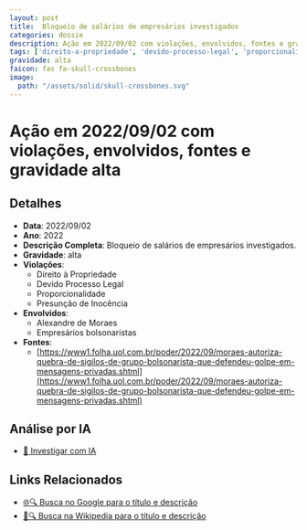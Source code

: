 ```yaml
---
layout: post
title:  Bloqueio de salários de empresários investigados
categories: dossie
description: Ação em 2022/09/02 com violações, envolvidos, fontes e gravidade alta
tags: ['direito-a-propriedade', 'devido-processo-legal', 'proporcionalidade', 'presuncao-de-inocencia', 'alexandre-de-moraes', 'empresarios-bolsonaristas', 'gravidade-alta']
gravidade: alta
faicon: fas fa-skull-crossbones
image:
  path: "/assets/solid/skull-crossbones.svg"
---
```


# Ação em 2022/09/02 com violações, envolvidos, fontes e gravidade alta

## Detalhes
- **Data**: 2022/09/02
- **Ano**: 2022
- **Descrição Completa**: Bloqueio de salários de empresários investigados.
- **Gravidade**: alta <i class="fas fas fa-skull-crossbones fa-2x"></i>
- **Violações**:
  - Direito à Propriedade
  - Devido Processo Legal
  - Proporcionalidade
  - Presunção de Inocência
- **Envolvidos**:
  - Alexandre de Moraes
  - Empresários bolsonaristas
- **Fontes**:
  - [https://www1.folha.uol.com.br/poder/2022/09/moraes-autoriza-quebra-de-sigilos-de-grupo-bolsonarista-que-defendeu-golpe-em-mensagens-privadas.shtml](https://www1.folha.uol.com.br/poder/2022/09/moraes-autoriza-quebra-de-sigilos-de-grupo-bolsonarista-que-defendeu-golpe-em-mensagens-privadas.shtml)

## Análise por IA
- [🤖 Investigar com IA](https://www.perplexity.ai/search?q=%22Alexandre%20de%20Moraes%22%20Bloqueio%20de%20sal%C3%A1rios%20de%20empres%C3%A1rios%20investigados%20Bloqueio%20de%20sal%C3%A1rios%20de%20empres%C3%A1rios%20investigados.%20Direito%20%C3%A0%20Propriedade%20Devido%20Processo%20Legal%20Proporcionalidade%20Presun%C3%A7%C3%A3o%20de%20Inoc%C3%AAncia%202022%20gravidade%20alta)

## Links Relacionados
- [🌐🔍 Busca no Google para o título e descrição](https://www.google.com/search?q=%22Alexandre%20de%20Moraes%22%20Bloqueio%20de%20sal%C3%A1rios%20de%20empres%C3%A1rios%20investigados%20Bloqueio%20de%20sal%C3%A1rios%20de%20empres%C3%A1rios%20investigados.%20Direito%20%C3%A0%20Propriedade%20Devido%20Processo%20Legal%20Proporcionalidade%20Presun%C3%A7%C3%A3o%20de%20Inoc%C3%AAncia%202022%20gravidade%20alta)
- [📖🔍 Busca na Wikipedia para o título e descrição](https://pt.wikipedia.org/w/index.php?search=%22Alexandre%20de%20Moraes%22%20Bloqueio%20de%20sal%C3%A1rios%20de%20empres%C3%A1rios%20investigados%20Bloqueio%20de%20sal%C3%A1rios%20de%20empres%C3%A1rios%20investigados.%20Direito%20%C3%A0%20Propriedade%20Devido%20Processo%20Legal%20Proporcionalidade%20Presun%C3%A7%C3%A3o%20de%20Inoc%C3%AAncia%202022%20gravidade%20alta)

